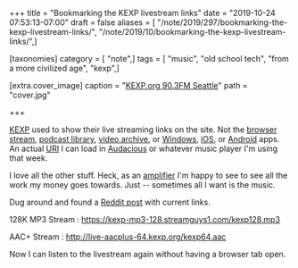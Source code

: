 +++
title = "Bookmarking the KEXP livestream links"
date = "2019-10-24 07:53:13-07:00"
draft = false
aliases = [ "/note/2019/297/bookmarking-the-kexp-livestream-links/", "/note/2019/10/bookmarking-the-kexp-livestream-links/",]

[taxonomies]
category = [ "note",]
tags = [ "music", "old school tech", "from a more civilized age", "kexp",]

[extra.cover_image]
caption = "[KEXP.org 90.3FM Seattle](https://kexp.org)"
path = "cover.jpg"

+++

[KEXP][] used to show their live streaming links on the site. Not the [browser stream][], [podcast
library][], [video archive][], or [Windows][], [iOS][], or [Android][] apps. An actual [URI][] I can load in
[Audacious][] or whatever music player I'm using that week.

[KEXP]: https://kexp.org
[browser stream]: https://kexp.org/listen
[podcast library]: https://kexp.org/podcasts/
[video archive]: https://kexp.org/watch/
[Windows]: https://www.microsoft.com/en-us/p/kexp/9wzdncrcslz0?activetab=pivot:overviewtab
[iOS]: https://apps.apple.com/us/app/kexp-radio/id342254135
[Android]: https://play.google.com/store/apps/details?id=org.kexp.android
[URI]: https://en.wikipedia.org/wiki/Uniform_Resource_Identifier
[Audacious]: https://audacious-media-player.org/

I love all the other stuff. Heck, as an [amplifier][] I'm happy to see to see all the work my money
goes towards. Just -- sometimes all I want is the music.

[amplifier]: https://kexp.org/donate/

Dug around and found a [Reddit post][] with current links.

[Reddit post]: https://www.reddit.com/r/KEXP/comments/c9dgwg/livestream_url/

128K MP3 Stream
: https://kexp-mp3-128.streamguys1.com/kexp128.mp3

AAC+ Stream
: http://live-aacplus-64.kexp.org/kexp64.aac

Now I can listen to the livestream again without having a browser tab open.